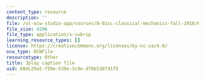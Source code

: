 ```yaml
---
content_type: resource
description: ''
file: /ol-ocw-studio-app/courses/8-01sc-classical-mechanics-fall-2016/68dc29a5f59e539e3c9ed70b530741f5_efH7pq9YVQw.srt
file_size: 4296
file_type: application/x-subrip
learning_resource_types: []
license: https://creativecommons.org/licenses/by-nc-sa/4.0/
ocw_type: OCWFile
resourcetype: Other
title: 3play caption file
uid: 68dc29a5-f59e-539e-3c9e-d70b530741f5
---
```


